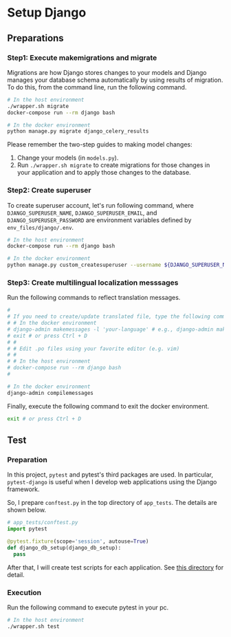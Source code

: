 # Setup Django
## Preparations
### Step1: Execute makemigrations and migrate
Migrations are how Django stores changes to your models and Django manages your database schema automatically by using results of migration. To do this, from the command line, run the following command.

```bash
# In the host environment
./wrapper.sh migrate
docker-compose run --rm django bash

# In the docker environment
python manage.py migrate django_celery_results
```

Please remember the two-step guides to making model changes:

1. Change your models (in `models.py`).
1. Run `./wrapper.sh migrate` to create migrations for those changes in your application and to apply those changes to the database.

### Step2: Create superuser
To create superuser account, let's run following command, where `DJANGO_SUPERUSER_NAME`, `DJANGO_SUPERUSER_EMAIL`, and `DJANGO_SUPERUSER_PASSWORD` are environment variables defined by `env_files/django/.env`.

```bash
# In the host environment
docker-compose run --rm django bash

# In the docker environment
python manage.py custom_createsuperuser --username ${DJANGO_SUPERUSER_NAME} --email ${DJANGO_SUPERUSER_EMAIL} --password ${DJANGO_SUPERUSER_PASSWORD}
```

### Step3: Create multilingual localization messsages
Run the following commands to reflect translation messages.

```bash
# 
# If you need to create/update translated file, type the following commands and execute them.
# # In the docker environment
# django-admin makemessages -l 'your-language' # e.g., django-admin makemessages -l ja
# exit # or press Ctrl + D
# #
# # Edit .po files using your favorite editor (e.g. vim)
# #
# # In the host environment
# docker-compose run --rm django bash
# 

# In the docker environment
django-admin compilemessages
```

Finally, execute the following command to exit the docker environment.

```bash
exit # or press Ctrl + D
```

## Test
### Preparation
In this project, `pytest` and pytest's third packages are used. In particular, `pytest-django` is useful when I develop web applications using the Django framework.

So, I prepare `conftest.py` in the top directory of `app_tests`. The details are shown below.

```python
# app_tests/conftest.py
import pytest

@pytest.fixture(scope='session', autouse=True)
def django_db_setup(django_db_setup):
  pass
```

After that, I will create test scripts for each application. See [this directory](./src/app_tests) for detail.

### Execution
Run the following command to execute pytest in your pc.

```bash
# In the host environment
./wrapper.sh test
```